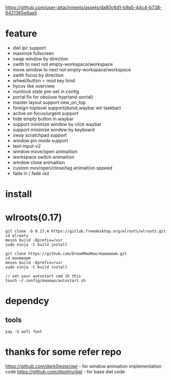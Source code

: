 

https://github.com/user-attachments/assets/da80c6d1-b9a5-44c4-b738-6421365e6aa5



# feature
- dwl ipc support
- maxmize fullscreen
- swap window by direction
- swith to next not empty-workspace/workspace
- move window to next not empty-workspace/workspace
- swith focus by direction
- wheel/button + mod key bind
- hycov like overview
- numlock state pre-set in config
- portal fix for obs(use hyprland-portal)
- master layout support new_on_top
- foreign-toplevel support(dunst,waybar wlr taskbar)
- acitve on focus/urgent support
- hide empty button in waybar
- support minimize window by click waybar
- support minimize window by keyboard
- sway scratchpad support 
- window pin mode support
- text-input-v2
- window move/open animaition
- workspace switch animaition
- window close animaition
- custom mov/open/close/tag animaition sppeed
- fade in / fade out


# install 
# wlroots(0.17)
```
git clone -b 0.17.4 https://gitlab.freedesktop.org/wlroots/wlroots.git
cd wlroots
meson build -Dprefix=/usr
sudo ninja -C build install

git clone https://github.com/DreamMaoMao/maomaowm.git
cd maomaowm
meson build -Dprefix=/usr
sudo ninja -C build install

// set your autostart cmd ih this
touch ~/.config/maomao/autostart.sh

```
# dependcy

## tools
```
yay -S wofi foot

```

# thanks for some refer repo 
https://github.com/dqrk0jeste/owl - for window animation implementation code
https://github.com/djpohly/dwl - for base dwl code

